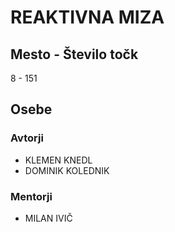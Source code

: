 # REAKTIVNA MIZA
## Mesto - Število točk
8 - 151
## Osebe
### Avtorji
 * KLEMEN KNEDL
 * DOMINIK KOLEDNIK
### Mentorji
 * MILAN IVIČ